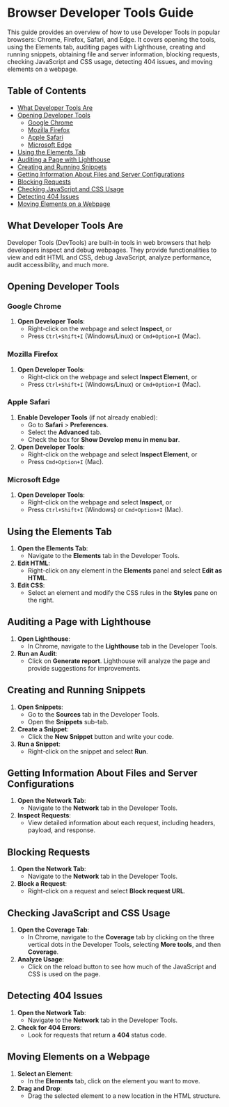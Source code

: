 # Browser Developer Tools Guide

This guide provides an overview of how to use Developer Tools in popular browsers: Chrome, Firefox, Safari, and Edge. It covers opening the tools, using the Elements tab, auditing pages with Lighthouse, creating and running snippets, obtaining file and server information, blocking requests, checking JavaScript and CSS usage, detecting 404 issues, and moving elements on a webpage.

## Table of Contents
- [What Developer Tools Are](#what-developer-tools-are)
- [Opening Developer Tools](#opening-developer-tools)
  - [Google Chrome](#google-chrome)
  - [Mozilla Firefox](#mozilla-firefox)
  - [Apple Safari](#apple-safari)
  - [Microsoft Edge](#microsoft-edge)
- [Using the Elements Tab](#using-the-elements-tab)
- [Auditing a Page with Lighthouse](#auditing-a-page-with-lighthouse)
- [Creating and Running Snippets](#creating-and-running-snippets)
- [Getting Information About Files and Server Configurations](#getting-information-about-files-and-server-configurations)
- [Blocking Requests](#blocking-requests)
- [Checking JavaScript and CSS Usage](#checking-javascript-and-css-usage)
- [Detecting 404 Issues](#detecting-404-issues)
- [Moving Elements on a Webpage](#moving-elements-on-a-webpage)

## What Developer Tools Are
Developer Tools (DevTools) are built-in tools in web browsers that help developers inspect and debug webpages. They provide functionalities to view and edit HTML and CSS, debug JavaScript, analyze performance, audit accessibility, and much more.

## Opening Developer Tools

### Google Chrome
1. **Open Developer Tools**:
   - Right-click on the webpage and select **Inspect**, or
   - Press `Ctrl+Shift+I` (Windows/Linux) or `Cmd+Option+I` (Mac).

### Mozilla Firefox
1. **Open Developer Tools**:
   - Right-click on the webpage and select **Inspect Element**, or
   - Press `Ctrl+Shift+I` (Windows/Linux) or `Cmd+Option+I` (Mac).

### Apple Safari
1. **Enable Developer Tools** (if not already enabled):
   - Go to **Safari** > **Preferences**.
   - Select the **Advanced** tab.
   - Check the box for **Show Develop menu in menu bar**.
2. **Open Developer Tools**:
   - Right-click on the webpage and select **Inspect Element**, or
   - Press `Cmd+Option+I` (Mac).

### Microsoft Edge
1. **Open Developer Tools**:
   - Right-click on the webpage and select **Inspect**, or
   - Press `Ctrl+Shift+I` (Windows) or `Cmd+Option+I` (Mac).

## Using the Elements Tab
1. **Open the Elements Tab**:
   - Navigate to the **Elements** tab in the Developer Tools.
2. **Edit HTML**:
   - Right-click on any element in the **Elements** panel and select **Edit as HTML**.
3. **Edit CSS**:
   - Select an element and modify the CSS rules in the **Styles** pane on the right.

## Auditing a Page with Lighthouse
1. **Open Lighthouse**:
   - In Chrome, navigate to the **Lighthouse** tab in the Developer Tools.
2. **Run an Audit**:
   - Click on **Generate report**. Lighthouse will analyze the page and provide suggestions for improvements.

## Creating and Running Snippets
1. **Open Snippets**:
   - Go to the **Sources** tab in the Developer Tools.
   - Open the **Snippets** sub-tab.
2. **Create a Snippet**:
   - Click the **New Snippet** button and write your code.
3. **Run a Snippet**:
   - Right-click on the snippet and select **Run**.

## Getting Information About Files and Server Configurations
1. **Open the Network Tab**:
   - Navigate to the **Network** tab in the Developer Tools.
2. **Inspect Requests**:
   - View detailed information about each request, including headers, payload, and response.

## Blocking Requests
1. **Open the Network Tab**:
   - Navigate to the **Network** tab in the Developer Tools.
2. **Block a Request**:
   - Right-click on a request and select **Block request URL**.

## Checking JavaScript and CSS Usage
1. **Open the Coverage Tab**:
   - In Chrome, navigate to the **Coverage** tab by clicking on the three vertical dots in the Developer Tools, selecting **More tools**, and then **Coverage**.
2. **Analyze Usage**:
   - Click on the reload button to see how much of the JavaScript and CSS is used on the page.

## Detecting 404 Issues
1. **Open the Network Tab**:
   - Navigate to the **Network** tab in the Developer Tools.
2. **Check for 404 Errors**:
   - Look for requests that return a **404** status code.

## Moving Elements on a Webpage
1. **Select an Element**:
   - In the **Elements** tab, click on the element you want to move.
2. **Drag and Drop**:
   - Drag the selected element to a new location in the HTML structure.

